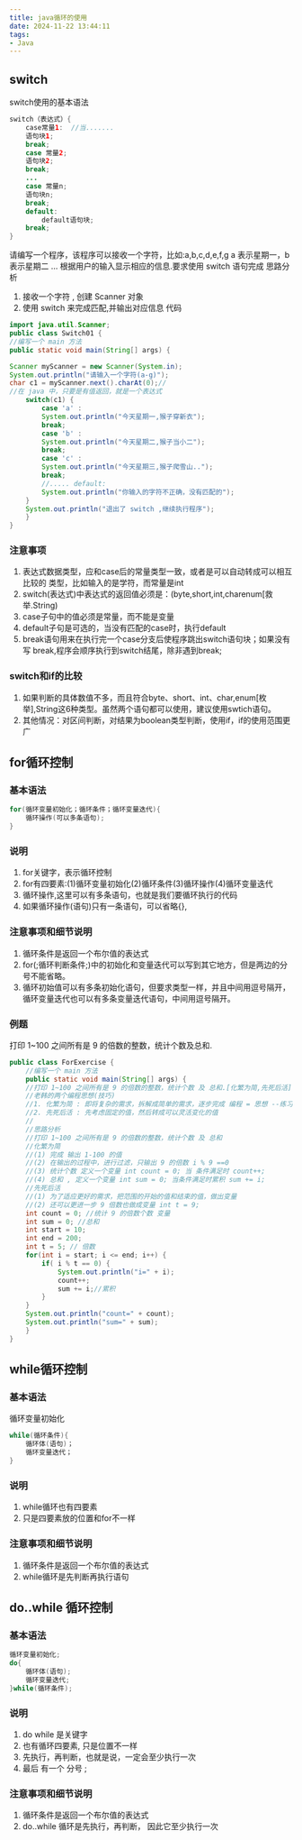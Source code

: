 ```yaml
---
title: java循环的使用
date: 2024-11-22 13:44:11
tags:
- Java
---
```

## switch
switch使用的基本语法
```java
switch（表达式）{ 
    case常量1:  //当.......
    语句块1;
    break;
    case 常量2;
    语句块2;
    break;
    ...
    case 常量n;
    语句块n;
    break;
    default:
        default语句块;
    break;
}
```
请编写一个程序，该程序可以接收一个字符，比如:a,b,c,d,e,f,g
a 表示星期一，b 表示星期二 …
根据用户的输入显示相应的信息.要求使用 switch 语句完成
思路分析
1. 接收一个字符 , 创建 Scanner 对象
2. 使用 switch 来完成匹配,并输出对应信息
代码

```java
import java.util.Scanner;
public class Switch01 {
//编写一个 main 方法
public static void main(String[] args) {

Scanner myScanner = new Scanner(System.in);
System.out.println("请输入一个字符(a-g)");
char c1 = myScanner.next().charAt(0);//
//在 java 中，只要是有值返回，就是一个表达式
    switch(c1) {
        case 'a' :
        System.out.println("今天星期一,猴子穿新衣");
        break;
        case 'b' :
        System.out.println("今天星期二,猴子当小二");
        break;
        case 'c' :
        System.out.println("今天星期三,猴子爬雪山..");
        break;
        //..... default:
        System.out.println("你输入的字符不正确，没有匹配的");
    }
    System.out.println("退出了 switch ,继续执行程序");
    }
}
```
### 注意事项
1. 表达式数据类型，应和case后的常量类型一致，或者是可以自动转成可以相互比较的
类型，比如输入的是学符，而常量是int
2. switch(表达式)中表达式的返回值必须是：(byte,short,int,charenum[救
举.String)
3. case子句中的值必须是常量，而不能是变量
4. default子句是可选的，当没有匹配的case时，执行default
5. break语句用来在执行完一个case分支后使程序跳出switch语句块；如果没有写
break,程序会顺序执行到switch结尾，除非遇到break;
### switch和if的比较
1. 如果判断的具体数值不多，而且符合byte、short、int、char,enum[枚举],String这6种类型。虽然两个语句都可以使用，建议使用swtich语句。
2. 其他情况：对区间判断，对结果为boolean类型判断，使用if，if的使用范围更广

## for循环控制
### 基本语法
```java
for(循环变量初始化；循环条件；循环变量迭代){
    循环操作(可以多条语句);
}
```
### 说明
1. for关键字，表示循环控制
2. for有四要素:(1)循环变量初始化(2)循环条件(3)循环操作(4)循环变量迭代
3. 循环操作,这里可以有多条语句，也就是我们要循环执行的代码
4. 如果循环操作(语句)只有一条语句，可以省略{},

### 注意事项和细节说明
1. 循环条件是返回一个布尔值的表达式
2. for(;循环判断条件;)中的初始化和变量迭代可以写到其它地方，但是两边的分号不能省略。
3. 循环初始值可以有多条初始化语句，但要求类型一样，并且中间用逗号隔开，循环变量迭代也可以有多条变量迭代语句，中间用逗号隔开。

### 例题
打印 1~100 之间所有是 9 的倍数的整数，统计个数及总和.
```java
public class ForExercise {
    //编写一个 main 方法
    public static void main(String[] args) {
    //打印 1~100 之间所有是 9 的倍数的整数，统计个数 及 总和.[化繁为简,先死后活]
    //老韩的两个编程思想(技巧)
    //1. 化繁为简 : 即将复杂的需求，拆解成简单的需求，逐步完成 编程 = 思想 --练习-> 代码
    //2. 先死后活 : 先考虑固定的值，然后转成可以灵活变化的值
    //
    //思路分析
    //打印 1~100 之间所有是 9 的倍数的整数，统计个数 及 总和
    //化繁为简
    //(1) 完成 输出 1-100 的值
    //(2) 在输出的过程中，进行过滤，只输出 9 的倍数 i % 9 ==0
    //(3) 统计个数 定义一个变量 int count = 0; 当 条件满足时 count++;
    //(4) 总和 , 定义一个变量 int sum = 0; 当条件满足时累积 sum += i;
    //先死后活
    //(1) 为了适应更好的需求，把范围的开始的值和结束的值，做出变量
    //(2) 还可以更进一步 9 倍数也做成变量 int t = 9;
    int count = 0; //统计 9 的倍数个数 变量
    int sum = 0; //总和
    int start = 10;
    int end = 200;
    int t = 5; // 倍数
    for(int i = start; i <= end; i++) {
        if( i % t == 0) {
            System.out.println("i=" + i);
            count++;
            sum += i;//累积
        }
    }
    System.out.println("count=" + count);
    System.out.println("sum=" + sum);
    }
}
```
## while循环控制
### 基本语法
循环变量初始化
```java
while(循环条件){
    循环体(语句)；
    循环变量迭代；
}
```
### 说明
1. while循环也有四要素
2. 只是四要素放的位置和for不一样

### 注意事项和细节说明
1. 循环条件是返回一个布尔值的表达式  
2. while循环是先判断再执行语句

## do..while 循环控制
### 基本语法
```java
循环变量初始化;
do{
    循环体(语句);
    循环变量迭代;
}while(循环条件);
```
### 说明
1. do while 是关键字
1. 也有循环四要素, 只是位置不一样
2. 先执行，再判断，也就是说，一定会至少执行一次
3. 最后 有一个 分号 ;

### 注意事项和细节说明
1. 循环条件是返回一个布尔值的表达式
2. do..while 循环是先执行，再判断， 因此它至少执行一次